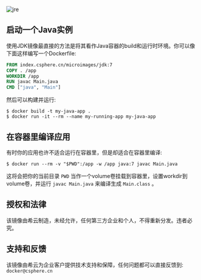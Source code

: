 ![jre](https://csphere.cn/assets/e8e58fe7-1b3a-45df-8cb2-0387250938ff)

## 启动一个Java实例

使用JDK镜像最直接的方法是将其看作Java容器的build和运行时环境。你可以像下面这样编写一个Dockerfile:

```dockerfile
FROM index.csphere.cn/microimages/jdk:7
COPY . /app
WORKDIR /app
RUN javac Main.java
CMD ["java", "Main"]
```

然后可以构建并运行:

```console
$ docker build -t my-java-app .
$ docker run -it --rm --name my-running-app my-java-app
```

## 在容器里编译应用

有时你的应用也许不适合运行在容器里，但是却适合在容器里编译:

```console
$ docker run --rm -v "$PWD":/app -w /app java:7 javac Main.java
```

这将会把你的当前目录 `PWD` 当作一个volume卷挂载到容器里，设置workdir到volume卷，并运行 `javac Main.java` 来编译生成 `Main.class` 。

## 授权和法律

该镜像由希云制造，未经允许，任何第三方企业和个人，不得重新分发。违者必究。

## 支持和反馈

该镜像由希云为企业客户提供技术支持和保障，任何问题都可以直接反馈到: `docker@csphere.cn`

